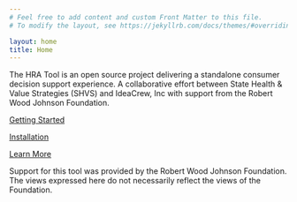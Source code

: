 ```yaml
---
# Feel free to add content and custom Front Matter to this file.
# To modify the layout, see https://jekyllrb.com/docs/themes/#overriding-theme-defaults

layout: home
title: Home
---
```



The HRA Tool is an open source project delivering a standalone consumer decision support experience. A collaborative effort between State Health & Value Strategies (SHVS) and IdeaCrew, Inc with support from the Robert Wood Johnson Foundation. 

[Getting Started](https://ideacrew.github.io/hra_calculator/get_started/) 

[Installation](https://ideacrew.github.io/hra_calculator/installation/) 

[Learn More](https://ideacrew.github.io/hra_calculator/about/)














Support for this tool was provided by the Robert Wood Johnson Foundation. The views expressed here do not necessarily reflect the views of the Foundation.
